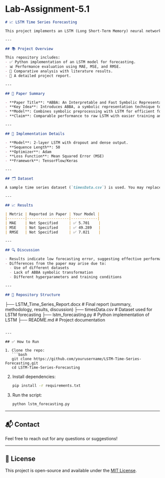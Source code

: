 # Lab-Assignment-5.1

```markdown
# 📈 LSTM Time Series Forecasting

This project implements an LSTM (Long Short-Term Memory) neural network for time series forecasting, inspired by the research paper **"ABBA: An Interpretable and Fast Symbolic Representation of Time Series" (arXiv:2003.05672v1)** and comparative reference to **"A Comprehensive Review on LSTM Architectures for Time Series Forecasting" (arXiv:1912.09363v3)**.

---

## 📚 Project Overview

This repository includes:
- ✅ Python implementation of an LSTM model for forecasting.
- 📊 Performance evaluation using MAE, MSE, and RMSE.
- 📄 Comparative analysis with literature results.
- 📝 A detailed project report.

---

## 🧠 Paper Summary

- **Paper Title**: *ABBA: An Interpretable and Fast Symbolic Representation of Time Series*
- **Key Idea**: Introduces ABBA, a symbolic representation technique to compress time series and accelerate forecasting.
- **Model**: Combines symbolic preprocessing with LSTM for efficient forecasting.
- **Claim**: Comparable performance to raw LSTM with easier training and better visual interpretability.

---

## 🔧 Implementation Details

- **Model**: 2-layer LSTM with dropout and dense output.
- **Sequence Length**: 50
- **Optimizer**: Adam
- **Loss Function**: Mean Squared Error (MSE)
- **Framework**: TensorFlow/Keras

---

## 🗂 Dataset

A sample time series dataset (`timesData.csv`) is used. You may replace it with your own or use a dataset similar to the one referenced in the paper.

---

## 📈 Results

| Metric | Reported in Paper | Your Model |
|--------|-------------------|------------|
| MAE    | Not Specified     | ✅ 5.701    |
| MSE    | Not Specified     | ✅ 49.289   |
| RMSE   | Not Specified     | ✅ 7.021    |

---

## 🔍 Discussion

- Results indicate low forecasting error, suggesting effective performance of the implemented LSTM model.
- Differences from the paper may arise due to:
  - Use of different datasets
  - Lack of ABBA symbolic transformation
  - Different hyperparameters and training conditions

---

## 📁 Repository Structure

```
├── LSTM_Time_Series_Report.docx   # Final report (summary, methodology, results, discussion)
├── timesData.csv                  # Dataset used for LSTM forecasting
├── lstm_forecasting.py            # Python implementation of LSTM
├── README.md                      # Project documentation
```

---

## ✅ How to Run

1. Clone the repo:
   ```bash
   git clone https://github.com/yourusername/LSTM-Time-Series-Forecasting.git
   cd LSTM-Time-Series-Forecasting
   ```

2. Install dependencies:
   ```bash
   pip install -r requirements.txt
   ```

3. Run the script:
   ```bash
   python lstm_forecasting.py
   ```

---

## 📬 Contact

Feel free to reach out for any questions or suggestions!

---

## 📜 License

This project is open-source and available under the [MIT License](LICENSE).
